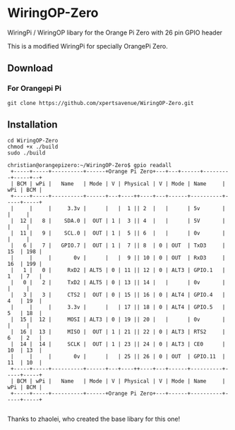 # WiringOP-Zero

WiringPi / WiringOP libary for the Orange Pi Zero with 26 pin GPIO header

This is a modified WiringPi for specially OrangePi Zero. 



## Download
### For Orangepi Pi
    git clone https://github.com/xpertsavenue/WiringOP-Zero.git
## Installation
    cd WiringOP-Zero
    chmod +x ./build
    sudo ./build

```    
christian@orangepizero:~/WiringOP-Zero$ gpio readall
 +-----+-----+----------+------+Orange Pi Zero+---+---+------+---------+-----+--+
 | BCM | wPi |   Name   | Mode | V | Physical | V | Mode | Name     | wPi | BCM |
 +-----+-----+----------+------+---+----++----+---+------+----------+-----+-----+
 |     |     |     3.3v |      |   |  1 || 2  |   |      | 5v       |     |     |
 |  12 |   8 |    SDA.0 |  OUT | 1 |  3 || 4  |   |      | 5V       |     |     |
 |  11 |   9 |    SCL.0 |  OUT | 1 |  5 || 6  |   |      | 0v       |     |     |
 |   6 |   7 |   GPIO.7 |  OUT | 1 |  7 || 8  | 0 | OUT  | TxD3     | 15  | 198 |
 |     |     |       0v |      |   |  9 || 10 | 0 | OUT  | RxD3     | 16  | 199 |
 |   1 |   0 |     RxD2 | ALT5 | 0 | 11 || 12 | 0 | ALT3 | GPIO.1   | 1   | 7   |
 |   0 |   2 |     TxD2 | ALT5 | 0 | 13 || 14 |   |      | 0v       |     |     |
 |   3 |   3 |     CTS2 |  OUT | 0 | 15 || 16 | 0 | ALT4 | GPIO.4   | 4   | 19  |
 |     |     |     3.3v |      |   | 17 || 18 | 0 | ALT4 | GPIO.5   | 5   | 18  |
 |  15 |  12 |     MOSI | ALT3 | 0 | 19 || 20 |   |      | 0v       |     |     |
 |  16 |  13 |     MISO |  OUT | 1 | 21 || 22 | 0 | ALT3 | RTS2     | 6   | 2   |
 |  14 |  14 |     SCLK |  OUT | 1 | 23 || 24 | 0 | ALT3 | CE0      | 10  | 13  |
 |     |     |       0v |      |   | 25 || 26 | 0 | OUT  | GPIO.11  | 11  | 10  |
 +-----+-----+----------+------+---+----++----+---+------+----------+-----+-----+
 | BCM | wPi |   Name   | Mode | V | Physical | V | Mode | Name     | wPi | BCM |
 +-----+-----+----------+------+Orange Pi Zero+---+------+----------+-----+-----+


```    
Thanks to zhaolei, who created the base libary for this one!


